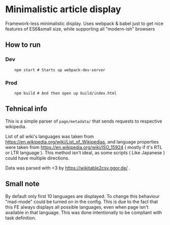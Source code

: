 # Minimalistic article display

Framework-less minimalistic display.
Uses webpack & babel just to get nice features of ES6&small size, while supporting all "modern-ish" browsers

## How to run
### Dev
```shell script
    npm start # Starts up webpack-dev-server
``` 

### Prod
```shell script
    npm build # And then open up build/index.html
```

## Tehnical info
This is a simple parser of `page/metadata/` that sends requests to respective wikipedia.

List of all wiki's languages was taken from https://en.wikipedia.org/wiki/List_of_Wikipedias, and language properties were taken from https://en.wikipedia.org/wiki/ISO_15924 ( mostly if it's RTL or LTR language ). This method isn't ideal, as some scripts ( Like Japanese ) could have multiple directions.

Data was parsed with <3 by https://wikitable2csv.ggor.de/ . 

## Small note
By default only first 10 languages are displayed. To change this behaviour "mad-mode" could be turned on in the config. This is due to the fact that this FE always displays all possible languages, even when page isn't available in that language. This was done intentionally to be compliant with task definition. 

